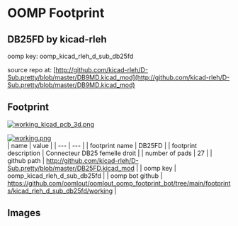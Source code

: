 # OOMP Footprint  
## DB25FD  by kicad-rleh  
  
oomp key: oomp_kicad_rleh_d_sub_db25fd  
  
source repo at: [http://github.com/kicad-rleh/D-Sub.pretty/blob/master/DB9MD.kicad_mod](http://github.com/kicad-rleh/D-Sub.pretty/blob/master/DB9MD.kicad_mod)  
## Footprint  
  
[![working_kicad_pcb_3d.png](working_kicad_pcb_3d_600.png)](working_kicad_pcb_3d.png)  
  
[![working.png](working_600.png)](working.png)  
| name | value | 
| --- | --- | 
| footprint name | DB25FD | 
| footprint description | Connecteur DB25 femelle droit | 
| number of pads | 27 | 
| github path | http://github.com/kicad-rleh/D-Sub.pretty/blob/master/DB25FD.kicad_mod | 
| oomp key | oomp_kicad_rleh_d_sub_db25fd | 
| oomp bot github | https://github.com/oomlout/oomlout_oomp_footprint_bot/tree/main/footprints/kicad_rleh_d_sub_db25fd/working | 
## Images  
